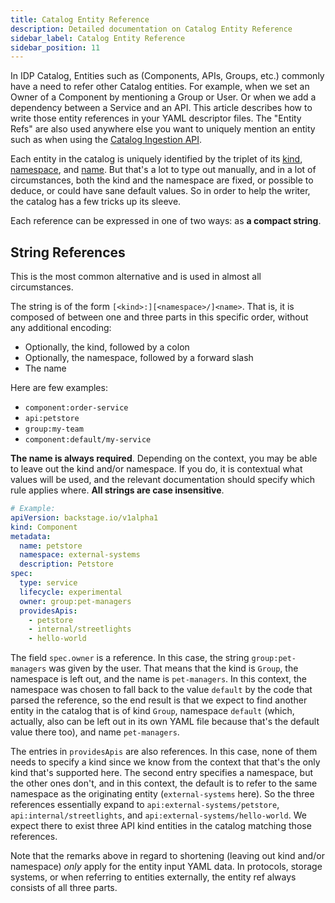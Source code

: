 ```yaml
---
title: Catalog Entity Reference
description: Detailed documentation on Catalog Entity Reference
sidebar_label: Catalog Entity Reference
sidebar_position: 11
---
```


In IDP Catalog, Entities such as (Components, APIs, Groups, etc.) commonly have a need to refer other Catalog entities. For example, when we set an Owner of a Component by mentioning a Group or User. Or when we add a dependency between a Service and an API. This article describes how to write those entity references in your YAML descriptor files. The "Entity Refs" are also used anywhere else you want to uniquely mention an entity such as when using the [Catalog Ingestion API](https://developer.harness.io/docs/internal-developer-portal/catalog/catalog-ingestion/catalog-ingestion-api/).

Each entity in the catalog is uniquely identified by the triplet of its [kind](https://developer.harness.io/docs/internal-developer-portal/catalog/how-to-create-idp-yaml#start-with-basic-entity-information), [namespace](https://backstage.io/docs/features/software-catalog/descriptor-format#namespace-optional), and [name](https://developer.harness.io/docs/internal-developer-portal/catalog/how-to-create-idp-yaml#provide-metadata). But that's a lot to type out manually, and in a lot of circumstances, both the kind and the namespace are fixed, or possible to deduce, or could have sane default values. So in order to help the writer, the catalog has a few tricks up its sleeve.

Each reference can be expressed in one of two ways: as **a compact string**.

## String References

This is the most common alternative and is used in almost all circumstances.

The string is of the form `[<kind>:][<namespace>/]<name>`. That is, it is composed of between one and three parts in this specific order, without any additional encoding:

- Optionally, the kind, followed by a colon
- Optionally, the namespace, followed by a forward slash
- The name

Here are few examples: 

  - `component:order-service`
  - `api:petstore`
  - `group:my-team`
  - `component:default/my-service`


**The name is always required**. Depending on the context, you may be able to leave out the kind and/or namespace. If you do, it is contextual what values will be used, and the relevant documentation should specify which rule applies where.
**All strings are case insensitive**.

```yaml
# Example:
apiVersion: backstage.io/v1alpha1
kind: Component
metadata:
  name: petstore
  namespace: external-systems
  description: Petstore
spec:
  type: service
  lifecycle: experimental
  owner: group:pet-managers
  providesApis:
    - petstore
    - internal/streetlights
    - hello-world
```

The field `spec.owner` is a reference. In this case, the string `group:pet-managers` was given by the user. That means that the kind is `Group`, the namespace is left out, and the name is `pet-managers`. In this context, the namespace was chosen to fall back to the value `default` by the code that parsed the reference, so the end result is that we expect to find another entity in the catalog that is of kind `Group`, namespace `default` (which, actually, also can be left out in its own YAML file because that's the default value there too), and name `pet-managers`.

The entries in `providesApis` are also references. In this case, none of them needs to specify a kind since we know from the context that that's the only kind that's supported here. The second entry specifies a namespace, but the other ones don't, and in this context, the default is to refer to the same namespace as the originating entity (`external-systems` here). So the three references
essentially expand to `api:external-systems/petstore`, `api:internal/streetlights`, and `api:external-systems/hello-world`. We expect
there to exist three API kind entities in the catalog matching those references.

Note that the remarks above in regard to shortening (leaving out kind and/or namespace) _only_ apply for the entity input YAML data. In protocols, storage systems, or when referring to entities externally, the entity ref always consists of all three parts.

